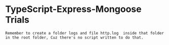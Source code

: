 # TypeScript-Express-Mongoose Trials

``` text
Remember to create a folder logs and file http.log  inside that folder in the root folder, Cuz there's no script written to do that.
```
